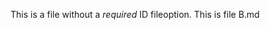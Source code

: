 [ID]:<> (33stub33-3333-3333-3333-3333stub3333)
[D_LINKS]:<> (false)

This is a file without a _required_ ID fileoption.
This is file B.md